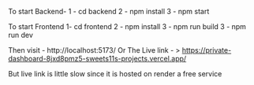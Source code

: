 To start Backend-
1 - cd backend
2 - npm install
3 - npm start

To start Frontend
1- cd frontend
2 - npm install
3 - npm run build
3 - npm run dev


Then visit - http://localhost:5173/ 
Or The Live link - > https://private-dashboard-8jxd8pmz5-sweets11s-projects.vercel.app/

But live link is little slow since it is hosted on render a free service
